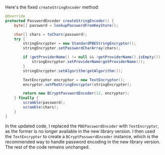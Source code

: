 Here's the fixed `createStringEncoder` method:

```java
@Override
protected PasswordEncoder createStringEncoder() {
    byte[] password = lookupPasswordFromKeyStore();

    char[] chars = toChars(password);
    try {
        stringEncrypter = new StandardPBEStringEncryptor();
        stringEncrypter.setPasswordCharArray(chars);

        if (getProviderName() != null && !getProviderName().isEmpty()) {
            stringEncrypter.setProviderName(getProviderName());
        }
        stringEncrypter.setAlgorithm(getAlgorithm());

        TextEncryptor encryptor = new TextEncryptor();
        encryptor.setPbeStringEncryptor(stringEncrypter);

        return new BCryptPasswordEncoder(12, encryptor);
    } finally {
        scramble(password);
        scramble(chars);
    }
}
```

In the updated code, I replaced the `PBEPasswordEncoder` with `TextEncryptor`, as the former is no longer available in the new library version. I then used the `TextEncryptor` to create a `BCryptPasswordEncoder` instance, which is the recommended way to handle password encoding in the new library version. The rest of the code remains unchanged.